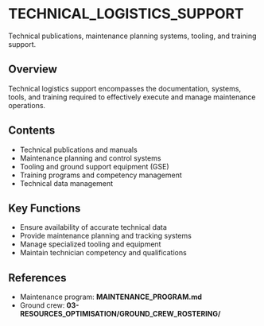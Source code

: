 # TECHNICAL_LOGISTICS_SUPPORT

Technical publications, maintenance planning systems, tooling, and training support.

## Overview

Technical logistics support encompasses the documentation, systems, tools, and training required to effectively execute and manage maintenance operations.

## Contents

- Technical publications and manuals
- Maintenance planning and control systems
- Tooling and ground support equipment (GSE)
- Training programs and competency management
- Technical data management

## Key Functions

- Ensure availability of accurate technical data
- Provide maintenance planning and tracking systems
- Manage specialized tooling and equipment
- Maintain technician competency and qualifications

## References
- Maintenance program: **MAINTENANCE_PROGRAM.md**
- Ground crew: **03-RESOURCES_OPTIMISATION/GROUND_CREW_ROSTERING/**
